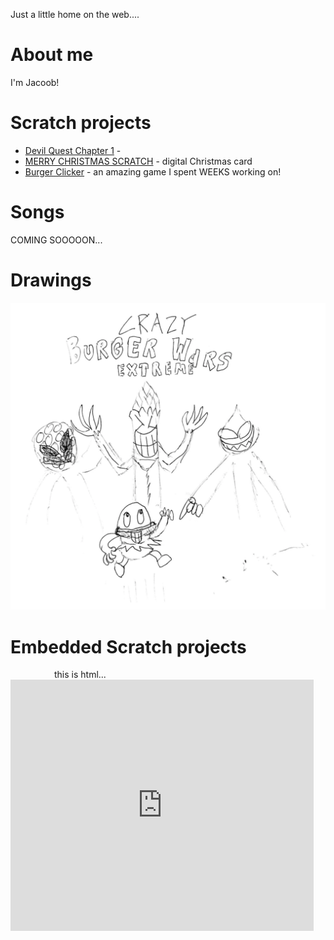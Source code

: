 Just a little home on the web....

# About me

I'm Jacoob!

# Scratch projects

- [Devil Quest Chapter 1](https://scratch.mit.edu/projects/355097652/) - 
- [MERRY CHRISTMAS SCRATCH](https://scratch.mit.edu/projects/350113988/) - digital Christmas card
- [Burger Clicker](https://scratch.mit.edu/projects/355849341/) - an amazing game I spent WEEKS working on!

# Songs

COMING SOOOOON...

# Drawings

![burger wars](burger_wars.png "Crazy Burger Wars")

# Embedded Scratch projects

<div style="margin-left: 5em;">this is html...</div>

<iframe allowtransparency="true" width="485" height="402" src="https://scratch.mit.edu/projects/355097652/embed" frameborder="0" allowfullscreen></iframe>
